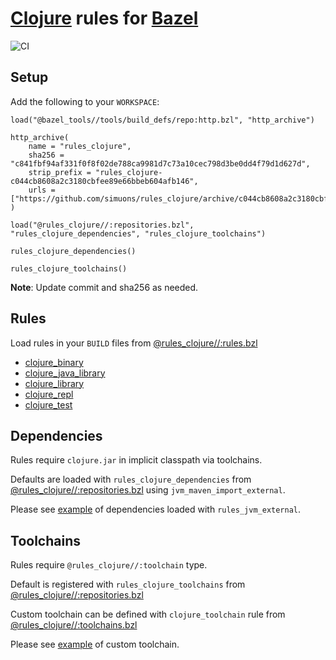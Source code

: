 # [Clojure](https://clojure.org) rules for [Bazel](https://bazel.build)

![CI](https://github.com/simuons/rules_clojure/workflows/CI/badge.svg)

## Setup

Add the following to your `WORKSPACE`:

```skylark
load("@bazel_tools//tools/build_defs/repo:http.bzl", "http_archive")

http_archive(
    name = "rules_clojure",
    sha256 = "c841fbf94af331f0f8f02de788ca9981d7c73a10cec798d3be0dd4f79d1d627d",
    strip_prefix = "rules_clojure-c044cb8608a2c3180cbfee89e66bbeb604afb146",
    urls = ["https://github.com/simuons/rules_clojure/archive/c044cb8608a2c3180cbfee89e66bbeb604afb146.tar.gz"],
)

load("@rules_clojure//:repositories.bzl", "rules_clojure_dependencies", "rules_clojure_toolchains")

rules_clojure_dependencies()

rules_clojure_toolchains()
```

**Note**: Update commit and sha256 as needed.

## Rules

Load rules in your `BUILD` files from [@rules_clojure//:rules.bzl](rules.bzl)

- [clojure_binary](docs/rules.md#clojure_binary)
- [clojure_java_library](docs/rules.md#clojure_java_library)
- [clojure_library](docs/rules.md#clojure_library)
- [clojure_repl](docs/rules.md#clojure_repl)
- [clojure_test](docs/rules.md#clojure_test)

## Dependencies

Rules require `clojure.jar` in implicit classpath via toolchains.

Defaults are loaded with `rules_clojure_dependencies` from [@rules_clojure//:repositories.bzl](repositories.bzl) using `jvm_maven_import_external`.

Please see [example](examples/setup/custom) of dependencies loaded with `rules_jvm_external`. 

## Toolchains

Rules require `@rules_clojure//:toolchain` type.

Default is registered with `rules_clojure_toolchains` from [@rules_clojure//:repositories.bzl](repositories.bzl)

Custom toolchain can be defined with `clojure_toolchain` rule from [@rules_clojure//:toolchains.bzl](toolchains.bzl)

Please see [example](examples/setup/custom) of custom toolchain.
